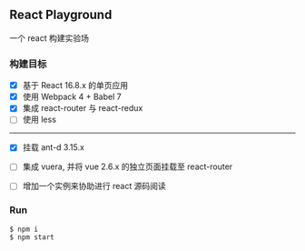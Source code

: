 ## React Playground

一个 react 构建实验场

### 构建目标

  - [x] 基于 React 16.8.x 的单页应用
  - [x] 使用 Webpack 4 + Babel 7
  - [x] 集成 react-router 与 react-redux
  - [ ] 使用 less
----
  - [x] 挂载 ant-d 3.15.x
  - [ ] 集成 vuera, 并将 vue 2.6.x 的独立页面挂载至 react-router
  - [ ] 增加一个实例来协助进行 react 源码阅读


### Run

    $ npm i
    $ npm start